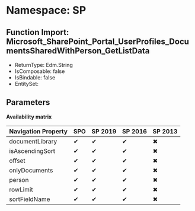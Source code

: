 # Namespace: SP

## Function Import: Microsoft_SharePoint_Portal_UserProfiles_DocumentsSharedWithPerson_GetListData

- ReturnType: Edm.String
- IsComposable: false
- IsBindable: false
- EntitySet: 

## Parameters

**Availability matrix**

Navigation Property | SPO | SP 2019 | SP 2016 | SP 2013
----------|-----|---------|---------|--------
documentLibrary | ✔ | ✔ | ✔ | ✖
isAscendingSort | ✔ | ✔ | ✔ | ✖
offset | ✔ | ✔ | ✔ | ✖
onlyDocuments | ✔ | ✔ | ✔ | ✖
person | ✔ | ✔ | ✔ | ✖
rowLimit | ✔ | ✔ | ✔ | ✖
sortFieldName | ✔ | ✔ | ✔ | ✖
